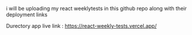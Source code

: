 i will be uploading my react weeklytests in this github repo along with their deployment links

Durectory app live link : https://react-weekly-tests.vercel.app/
